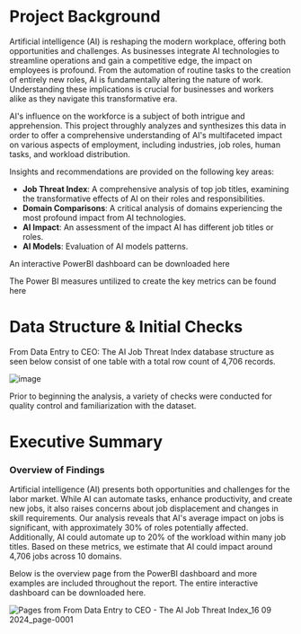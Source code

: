 # Project Background

Artificial intelligence (AI) is reshaping the modern workplace, offering both opportunities and challenges. As businesses integrate AI technologies to streamline operations and gain a competitive edge, the impact on employees is profound. From the automation of routine tasks to the creation of entirely new roles, AI is fundamentally altering the nature of work. Understanding these implications is crucial for businesses and workers alike as they navigate this transformative era.

AI's influence on the workforce is a subject of both intrigue and apprehension. This project throughly analyzes and synthesizes this data in order to offer a comprehensive understanding of AI's multifaceted impact on various aspects of employment, including industries, job roles, human tasks, and workload distribution. 

Insights and recommendations are provided on the following key areas: 

- **Job Threat Index**: A comprehensive analysis of top job titles, examining the transformative effects of AI on their roles and responsibilities.
- **Domain Comparisons**: A critical analysis of domains experiencing the most profound impact from AI technologies.
- **AI Impact**: An assessment of the impact AI has different job titles or roles.
- **AI Models**: Evaluation of AI models patterns.

An interactive PowerBI dashboard can be downloaded here
  
The Power BI measures untilized to create the key metrics can be found here
  
# Data Structure & Initial Checks

From Data Entry to CEO: The AI Job Threat Index database structure as seen below consist of one table with a total row count of 4,706 records.
  
 ![image](https://github.com/user-attachments/assets/695baa6f-18a9-4bef-95a4-9f0d40a0d80c)

 Prior to beginning the analysis, a variety of checks were conducted for quality control and familiarization with the dataset. 

 # Executive Summary 
 
 ### Overview of Findings

Artificial intelligence (AI) presents both opportunities and challenges for the labor market. While AI can automate tasks, enhance productivity, and create new jobs, it also raises concerns about job displacement and changes in skill requirements. Our analysis reveals that AI's average impact on jobs is significant, with approximately 30% of roles potentially affected. Additionally, AI could automate up to 20% of the workload within many job titles. Based on these metrics, we estimate that AI could impact around 4,706 jobs across 10 domains.
 
Below is the overview page from the PowerBI dashboard and more examples are included throughout the report. The entire interactive dashboard can be downloaded here.

![Pages from From Data Entry to CEO - The AI Job Threat Index_16 09 2024_page-0001](https://github.com/user-attachments/assets/ea54c96c-fdd4-49b8-902e-77f143cbb0f7)



